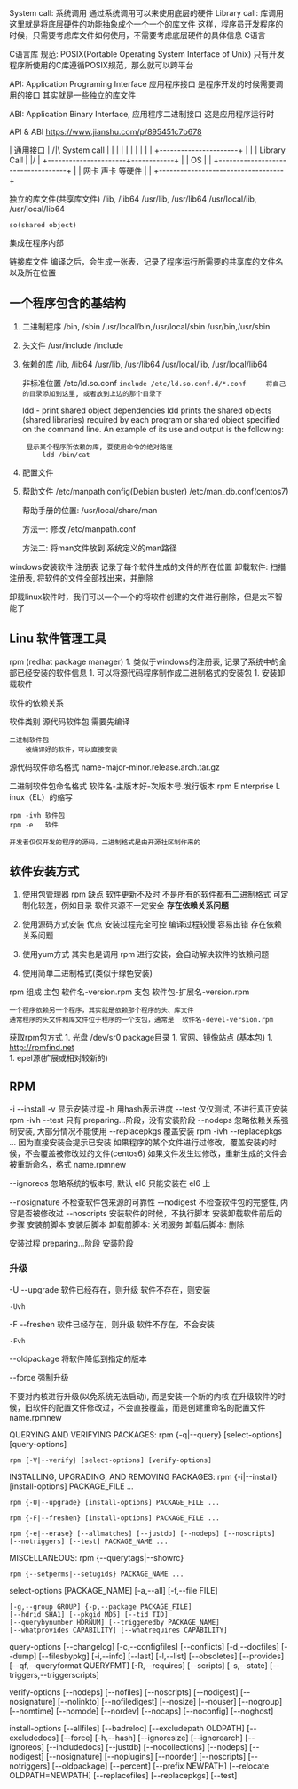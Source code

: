 System call: 系统调用 通过系统调用可以来使用底层的硬件 Library call: 库调用
    这里就是将底层硬件的功能抽象成个一个一个的库文件
    这样，程序员开发程序的时候，只需要考虑库文件如何使用，不需要考虑底层硬件的具体信息
    C语言

C语言库
    规范: POSIX(Portable Operating System Interface of Unix)
    只有开发程序所使用的C库遵循POSIX规范，那么就可以跨平台


API: Application Programing Interface 应用程序接口
    是程序开发的时候需要调用的接口
    其实就是一些独立的库文件

ABI: Application Binary Interface, 应用程序二进制接口
    这是应用程序运行时


API & ABI
    https://www.jianshu.com/p/895451c7b678




|    通用接口
|       /|\                    System call
|        |                         |
|        |                         |
|        |                         |
|    +----------------------+      |
|    |   Library Call       |     \|/
|    +----------------------+------------+
|    |   OS                              |
|    +-----------------------------------+
|    |   网卡 声卡   等硬件              |
|    +-----------------------------------+



独立的库文件(共享库文件)
    /lib, /lib64
    /usr/lib, /usr/lib64
    /usr/local/lib, /usr/local/lib64

    so(shared object)

集成在程序内部
    
    

链接库文件
    编译之后，会生成一张表，记录了程序运行所需要的共享库的文件名以及所在位置



## 一个程序包含的基结构

1. 二进制程序
    /bin, /sbin
    /usr/local/bin,/usr/local/sbin
    /usr/bin,/usr/sbin

2. 头文件
    /usr/include
    /include

3. 依赖的库
    /lib, /lib64
    /usr/lib, /usr/lib64
    /usr/local/lib, /usr/local/lib64

    非标准位置
        /etc/ld.so.conf
        ```
        include /etc/ld.so.conf.d/*.conf    
        将自己的目录添加到这里, 或者放到上边的那个目录下
        ```

    ldd - print shared object dependencies
    ldd   prints the shared objects (shared libraries) required by each program
        or shared object specified on the command line.  An example of its use and
        output is the following:
        
        显示某个程序所依赖的库, 要使用命令的绝对路径
            ldd /bin/cat



4. 配置文件

5. 帮助文件
    /etc/manpath.config(Debian buster)
    /etc/man_db.conf(centos7)

    帮助手册的位置: /usr/local/share/man

    方法一:
        修改 /etc/manpath.conf

    方法二:
        将man文件放到 系统定义的man路径


windows安装软件
    注册表
        记录了每个软件生成的文件的所在位置
        卸载软件: 扫描注册表, 将软件的文件全部找出来，并删除



卸载linux软件时，我们可以一个一个的将软件创建的文件进行删除，但是太不智能了

## Linu 软件管理工具

rpm (redhat package manager)
    1. 类似于windows的注册表, 记录了系统中的全部已经安装的软件信息
    1. 可以将源代码程序制作成二进制格式的安装包
    1. 安装卸载软件


软件的依赖关系
    
软件类别
    源代码软件包
        需要先编译

    二进制软件包
        被编译好的软件，可以直接安装


源代码软件命名格式
    name-major-minor.release.arch.tar.gz


二进制软件包命名格式
    软件名-主版本好-次版本号.发行版本.rpm
        E nterprise L inux（EL）的缩写

    rpm -ivh 软件包
    rpm -e   软件

    开发者仅仅开发的程序的源码，二进制格式是由开源社区制作来的


## 软件安装方式

1. 使用包管理器 rpm
    缺点
        软件更新不及时
        不是所有的软件都有二进制格式
        可定制化较差，例如目录
        软件来源不一定安全
        **存在依赖关系问题**
    

1. 使用源码方式安装
    优点
        安装过程完全可控
        编译过程较慢
        容易出错
        存在依赖关系问题

1. 使用yum方式
    其实也是调用 rpm 进行安装，会自动解决软件的依赖问题

1. 使用简单二进制格式(类似于绿色安装)



rpm 组成
    主包
        软件名-version.rpm
    支包
        软件包-扩展名-version.rpm


    一个程序依赖另一个程序，其实就是依赖那个程序的头、库文件
    通常程序的头文件和库文件位于程序的一个支包，通常是  软件名-devel-version.rpm


获取rpm包方式
    1. 光盘  /dev/sr0   package目录
    1. 官网、镜像站点   (基本包)
    1. http://rpmfind.net   
    1. epel源(扩展或相对较新的)



## RPM

-i              --install
-v              显示安装过程
-h              用hash表示进度
--test          仅仅测试, 不进行真正安装
    rpm -ivh --test
    只有 preparing...阶段，没有安装阶段
--nodeps        忽略依赖关系强制安装, 大部分情况不能使用
--replacepkgs   覆盖安装
    rpm -ivh --replacepkgs ...
    因为直接安装会提示已安装
    如果程序的某个文件进行过修改，覆盖安装的时候，不会覆盖被修改过的文件(centos6)
    如果文件发生过修改，重新生成的文件会被重新命名，格式 name.rpmnew

--ignoreos      忽略系统的版本号, 默认 el6 只能安装在 el6 上

--nosignature   不检查软件包来源的可靠性
--nodigest      不检查软件包的完整性, 内容是否被修改过
--noscripts     安装软件的时候，不执行脚本
    安装卸载软件前后的步骤
        安装前脚本
        安装后脚本
        卸载前脚本: 关闭服务
        卸载后脚本: 删除



安装过程
    preparing...阶段
    安装阶段






### 升级

-U --upgrade
    软件已经存在，则升级
    软件不存在，则安装

    -Uvh

-F --freshen
    软件已经存在，则升级
    软件不存在，不会安装

    -Fvh

--oldpackage    将软件降低到指定的版本

--force         强制升级



不要对内核进行升级(以免系统无法启动), 而是安装一个新的内核
在升级软件的时候，旧软件的配置文件修改过，不会直接覆盖，而是创建重命名的配置文件 name.rpmnew
    


QUERYING AND VERIFYING PACKAGES:
    rpm {-q|--query} [select-options] [query-options]

    rpm {-V|--verify} [select-options] [verify-options]

INSTALLING, UPGRADING, AND REMOVING PACKAGES:
    rpm {-i|--install} [install-options] PACKAGE_FILE ...

    rpm {-U|--upgrade} [install-options] PACKAGE_FILE ...

    rpm {-F|--freshen} [install-options] PACKAGE_FILE ...

    rpm {-e|--erase} [--allmatches] [--justdb] [--nodeps] [--noscripts]
    [--notriggers] [--test] PACKAGE_NAME ...

MISCELLANEOUS:
    rpm {--querytags|--showrc}

    rpm {--setperms|--setugids} PACKAGE_NAME ...

select-options
    [PACKAGE_NAME] [-a,--all] [-f,--file FILE]

    [-g,--group GROUP] {-p,--package PACKAGE_FILE]
    [--hdrid SHA1] [--pkgid MD5] [--tid TID]
    [--querybynumber HDRNUM] [--triggeredby PACKAGE_NAME]
    [--whatprovides CAPABILITY] [--whatrequires CAPABILITY]

query-options
    [--changelog] [-c,--configfiles] [--conflicts]
    [-d,--docfiles] [--dump] [--filesbypkg] [-i,--info]
    [--last] [-l,--list] [--obsoletes] [--provides]
    [--qf,--queryformat QUERYFMT] [-R,--requires]
    [--scripts] [-s,--state] [--triggers,--triggerscripts]

verify-options
    [--nodeps] [--nofiles] [--noscripts]
    [--nodigest] [--nosignature]
    [--nolinkto] [--nofiledigest] [--nosize] [--nouser]
    [--nogroup] [--nomtime] [--nomode] [--nordev]
    [--nocaps] [--noconfig] [--noghost]

install-options
    [--allfiles] [--badreloc] [--excludepath OLDPATH]
    [--excludedocs] [--force] [-h,--hash]
    [--ignoresize] [--ignorearch] [--ignoreos]
    [--includedocs] [--justdb] [--nocollections]
    [--nodeps] [--nodigest] [--nosignature] [--noplugins]
    [--noorder] [--noscripts] [--notriggers]
    [--oldpackage] [--percent] [--prefix NEWPATH]
    [--relocate OLDPATH=NEWPATH]
    [--replacefiles] [--replacepkgs]
    [--test]
